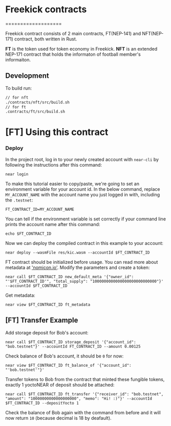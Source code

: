 # Freekick contracts
===================

Freekick contract consists of 2 main contracts, FT(NEP-141) and NFT(NEP-171) contract, both written in Rust.

**FT** is the token used for token economy in Freekick.
**NFT** is an extended NEP-171 contract that holds the informaton of football member's informaiton.


## Development

To build run:
```bash
// for nft
./contracts/nft/src/build.sh
// for ft
.contracts/ft/src/build.sh
```

[FT] Using this contract
===================

### Deploy
In the project root, log in to your newly created account  with `near-cli` by following the instructions after this command:

    near login

To make this tutorial easier to copy/paste, we're going to set an environment variable for your account id. In the below command, replace `MY_ACCOUNT_NAME` with the account name you just logged in with, including the `.testnet`:

    FT_CONTRACT_ID=MY_ACCOUNT_NAME

You can tell if the environment variable is set correctly if your command line prints the account name after this command:

    echo $FT_CONTRACT_ID

Now we can deploy the compiled contract in this example to your account:

    near deploy --wasmFile res/kic.wasm --accountId $FT_CONTRACT_ID

FT contract should be initialized before usage. You can read more about metadata at ['nomicon.io'](https://nomicon.io/Standards/FungibleToken/Metadata.html#reference-level-explanation). Modify the parameters and create a token:

    near call $FT_CONTRACT_ID new_default_meta '{"owner_id": "'$FT_CONTRACT_ID'", "total_supply": "1000000000000000000000000000"}' --accountId $FT_CONTRACT_ID

Get metadata:

    near view $FT_CONTRACT_ID ft_metadata



[FT] Transfer Example
---------------

Add storage deposit for Bob's account:

    near call $FT_CONTRACT_ID storage_deposit '{"account_id": "bob.testnet"}' --accountId FT_CONTRACT_ID --amount 0.00125
    

Check balance of Bob's account, it should be `0` for now:

    near view $FT_CONTRACT_ID ft_balance_of '{"account_id": "'bob.testnet'"}'

Transfer tokens to Bob from the contract that minted these fungible tokens, exactly 1 yoctoNEAR of deposit should be attached:

    near call $FT_CONTRACT_ID ft_transfer '{"receiver_id": "bob.testnet", "amount": "10000000000000000000", "memo": "Hi! :)"}' --accountId $FT_CONTRACT_ID --depositYocto 1


Check the balance of Bob again with the command from before and it will now return `10` (because decimal is 18 by deafault).

